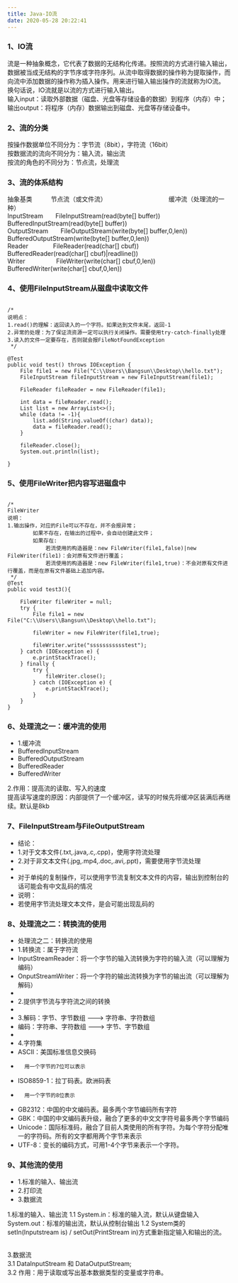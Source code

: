 ```yaml
---
title: Java-IO流
date: 2020-05-28 20:22:41
---
```



### 1、IO流
流是一种抽象概念，它代表了数据的无结构化传递。按照流的方式进行输入输出，数据被当成无结构的字节序或字符序列。从流中取得数据的操作称为提取操作，而向流中添加数据的操作称为插入操作。用来进行输入输出操作的流就称为IO流。换句话说，IO流就是以流的方式进行输入输出。<br>
输入input：读取外部数据（磁盘、光盘等存储设备的数据）到程序（内存）中；<br>
输出output：将程序（内存）数据输出到磁盘、光盘等存储设备中。<br>


### 2、流的分类
按操作数据单位不同分为：字节流（8bit），字符流（16bit）<br>
按数据流的流向不同分为：输入流，输出流<br>
按流的角色的不同分为：节点流，处理流<br>

### 3、流的体系结构
抽象基类&emsp;&emsp;&emsp;节点流（或文件流）&emsp;&emsp;&emsp;&emsp;&emsp;&emsp;&emsp;&emsp;&emsp;&emsp;缓冲流（处理流的一种）<br>
InputStream&emsp;&emsp;FileInputStream(read(byte[] buffer))                &emsp;&emsp;&emsp;BufferedInputStream(read(byte[] buffer))<br>
OutputStream&emsp;&emsp;FileOutputStream(write(byte[] buffer,0,len))        BufferedOutputStream(write(byte[] buffer,0,len))<br>
Reader&emsp;&emsp;&emsp;&emsp;FileReader(read(char[] cbuf))                       &emsp;&emsp;&emsp;&emsp;&emsp;&emsp;BufferedReader(read(char[] cbuf)|readline())<br>
Writer&emsp;&emsp;&emsp;&emsp;&emsp;FileWriter(write(char[] cbuf,0,len))&emsp;&emsp;&emsp;&emsp;BufferedWriter(write(char[] cbuf,0,len))<br>




### 4、使用FileInputStream从磁盘中读取文件

<pre><code>
/*
说明点：
1.read()的理解：返回读入的一个字符。如果达到文件末尾，返回-1
2.异常的处理：为了保证流资源一定可以执行关闭操作。需要使用try-catch-finally处理
3.读入的文件一定要存在，否则就会报FileNotFoundException
 */

@Test
public void test() throws IOException {
    File file1 = new File("C:\\Users\\Bangsun\\Desktop\\hello.txt");
    FileInputStream fileInputStream = new FileInputStream(file1);

    FileReader fileReader = new FileReader(file1);

    int data = fileReader.read();
    List<String> list = new ArrayList<>();
    while (data != -1){
        list.add(String.valueOf((char) data));
        data = fileReader.read();
    }

    fileReader.close();
    System.out.println(list);

}
</pre></code>


### 5、使用FileWriter把内容写进磁盘中

<pre><code>
/*
FileWriter
说明：
1.输出操作，对应的File可以不存在，并不会报异常；
        如果不存在，在输出的过程中，会自动创建此文件；
        如果存在:
            若流使用的构造器是：new FileWriter(file1,false)|new FileWriter(file1)：会对原有文件进行覆盖；
            若流使用的构造器是：new FileWriter(file1,true)：不会对原有文件进行覆盖，而是在原有文件基础上追加内容。
 */
@Test
public void test3(){

    FileWriter fileWriter = null;
    try {
        File file1 = new File("C:\\Users\\Bangsun\\Desktop\\hello.txt");

        fileWriter = new FileWriter(file1,true);

        fileWriter.write("ssssssssssstest");
    } catch (IOException e) {
        e.printStackTrace();
    } finally {
        try {
            fileWriter.close();
        } catch (IOException e) {
            e.printStackTrace();
        }
    }
}
</pre></code>




### 6、处理流之一：缓冲流的使用

* 1.缓冲流
* BufferedInputStream
* BufferedOutputStream
* BufferedReader
* BufferedWriter

2.作用：提高流的读取、写入的速度<br>
提高读写速度的原因：内部提供了一个缓冲区，读写的时候先将缓冲区装满后再继续。默认是8kb



### 7、FileInputStream与FileOutputStream

* 结论：
* 1.对于文本文件(.txt,.java,.c,.cpp)，使用字符流处理
* 2.对于非文本文件(.jpg,.mp4,.doc,.avi,.ppt)，需要使用字节流处理
*
* 对于单纯的复制操作，可以使用字节流复制文本文件的内容，输出到控制台的话可能会有中文乱码的情况
* 说明：
* 若使用字节流处理文本文件，是会可能出现乱码的

### 8、处理流之二：转换流的使用

* 处理流之二：转换流的使用
* 1.转换流：属于字符流
*   InputStreamReader：将一个字节的输入流转换为字符的输入流（可以理解为编码）
*   OnputStreamWriter：将一个字符的输出流转换为字节的输出流（可以理解为解码）
*
* 2.提供字节流与字符流之间的转换
*
* 3.解码：字节、字节数组 ---> 字符串、字符数组
*   编码：字符串、字符数组 ---> 字节、字节数组
*
* 4.字符集
* ASCII：美国标准信息交换码
*       用一个字节的7位可以表示
* ISO8859-1：拉丁码表。欧洲码表
*       用一个字节的8位表示
* GB2312：中国的中文编码表。最多两个字节编码所有字符
* GBK：中国的中文编码表升级，融合了更多的中文文字符号最多两个字节编码
* Unicode：国际标准码，融合了目前人类使用的所有字符。为每个字符分配唯一的字符码。所有的文字都用两个字节来表示
* UTF-8：变长的编码方式，可用1-4个字节来表示一个字符。



### 9、其他流的使用
* 1.标准的输入、输出流
* 2.打印流
* 3.数据流

1.标准的输入、输出流
1.1
System.in：标准的输入流，默认从键盘输入
System.out：标准的输出流，默认从控制台输出
1.2
System类的setIn(Inputstream is) / setOut(PrintStream in)方式重新指定输入和输出的流。

<br>
3.数据流<br>
3.1 DataInputStream 和 DataOutputStream;<br>
3.2 作用：用于读取或写出基本数据类型的变量或字符串。<br>